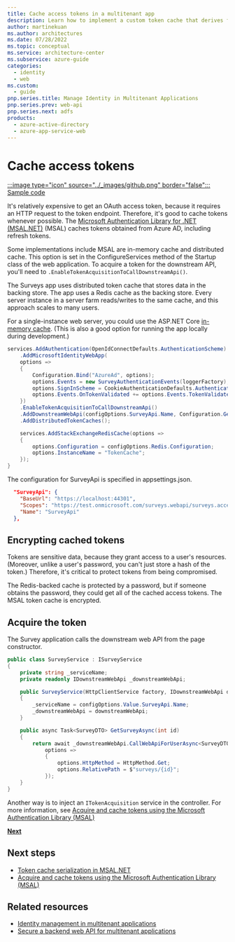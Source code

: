 ```yaml
---
title: Cache access tokens in a multitenant app
description: Learn how to implement a custom token cache that derives from the Azure AD Authentication Library TokenCache class suitable for web apps.
author: martinekuan
ms.author: architectures
ms.date: 07/28/2022
ms.topic: conceptual
ms.service: architecture-center
ms.subservice: azure-guide
categories:
  - identity
  - web
ms.custom:
  - guide
pnp.series.title: Manage Identity in Multitenant Applications
pnp.series.prev: web-api
pnp.series.next: adfs
products:
  - azure-active-directory
  - azure-app-service-web
---
```


# Cache access tokens

[:::image type="icon" source="../_images/github.png" border="false"::: Sample code][sample application]

It's relatively expensive to get an OAuth access token, because it requires an HTTP request to the token endpoint. Therefore, it's good to cache tokens whenever possible. The [Microsoft Authentication Library for .NET (MSAL.NET)][MSAL] (MSAL) caches tokens obtained from Azure AD, including refresh tokens.

Some implementations include MSAL are in-memory cache and distributed cache. This option is set in the ConfigureServices method of the Startup class of the web application. To acquire a token for the downstream API, you'll need to `.EnableTokenAcquisitionToCallDownstreamApi()`.

The Surveys app uses distributed token cache that stores data in the backing store. The app uses a Redis cache as the backing store. Every server instance in a server farm reads/writes to the same cache, and this approach scales to many users.

For a single-instance web server, you could use the ASP.NET Core [in-memory cache][in-memory-cache]. (This is also a good option for running the app locally during development.)

```csharp
services.AddAuthentication(OpenIdConnectDefaults.AuthenticationScheme)
    .AddMicrosoftIdentityWebApp(
    options =>
    {
        Configuration.Bind("AzureAd", options);
        options.Events = new SurveyAuthenticationEvents(loggerFactory);
        options.SignInScheme = CookieAuthenticationDefaults.AuthenticationScheme;
        options.Events.OnTokenValidated += options.Events.TokenValidated;
    })
    .EnableTokenAcquisitionToCallDownstreamApi()
    .AddDownstreamWebApi(configOptions.SurveyApi.Name, Configuration.GetSection("SurveyApi"))
    .AddDistributedTokenCaches();

    services.AddStackExchangeRedisCache(options =>
    {
        options.Configuration = configOptions.Redis.Configuration;
        options.InstanceName = "TokenCache";
    });
}
```

The configuration for SurveyApi is specified in appsettings.json.

```json
  "SurveyApi": {
    "BaseUrl": "https://localhost:44301",
    "Scopes": "https://test.onmicrosoft.com/surveys.webapi/surveys.access",
    "Name": "SurveyApi"
  },
```

## Encrypting cached tokens

Tokens are sensitive data, because they grant access to a user's resources. (Moreover, unlike a user's password, you can't just store a hash of the token.) Therefore, it's critical to protect tokens from being compromised.

The Redis-backed cache is protected by a password, but if someone obtains the password, they could get all of the cached access tokens. The MSAL token cache is encrypted.

## Acquire the token

The Survey application calls the downstream web API from the page constructor.

```csharp
public class SurveyService : ISurveyService
{
    private string _serviceName;
    private readonly IDownstreamWebApi _downstreamWebApi;

    public SurveyService(HttpClientService factory, IDownstreamWebApi downstreamWebApi, IOptions<ConfigurationOptions> configOptions)
    {
        _serviceName = configOptions.Value.SurveyApi.Name;
        _downstreamWebApi = downstreamWebApi;
    }

    public async Task<SurveyDTO> GetSurveyAsync(int id)
    {
        return await _downstreamWebApi.CallWebApiForUserAsync<SurveyDTO>(_serviceName,
            options =>
            {
                options.HttpMethod = HttpMethod.Get;
                options.RelativePath = $"surveys/{id}";
            });
    }
}
```
Another way is to inject an `ITokenAcquisition` service in the controller. For more information, see [Acquire and cache tokens using the Microsoft Authentication Library (MSAL)](/azure/active-directory/develop/scenario-web-app-call-api-acquire-token?tabs=aspnetcore)

[**Next**][client-certificate]

## Next steps

- [Token cache serialization in MSAL.NET](/azure/active-directory/develop/msal-net-token-cache-serialization)
- [Acquire and cache tokens using the Microsoft Authentication Library (MSAL)](/azure/active-directory/develop/msal-acquire-cache-tokens)

## Related resources

- [Identity management in multitenant applications](/azure/architecture/multitenant-identity)
- [Secure a backend web API for multitenant applications](/azure/architecture/multitenant-identity/web-api)

<!-- links -->

[MSAL]: /azure/active-directory/develop/msal-overview
[client-certificate]: ./client-certificate.yml
[data-protection]: /aspnet/core/security/data-protection
[distributed-cache]: /aspnet/core/performance/caching/distributed
[key-management]: /aspnet/core/security/data-protection/configuration/default-settings
[in-memory-cache]: /aspnet/core/performance/caching/memory
[tokencache-class]: /dotnet/api/microsoft.identitymodel.clients.activedirectory.tokencache?view=azure-dotnet
[x509-cert-encryption]: /aspnet/core/security/data-protection/implementation/key-encryption-at-rest#x509-certificate
[sample application]: https://github.com/mspnp/multitenant-saas-guidance
